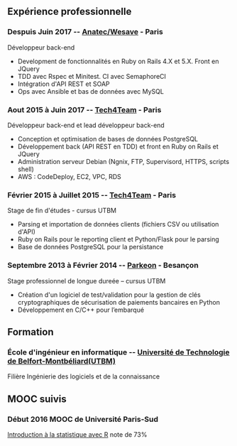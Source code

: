 ## Expérience professionnelle

### Despuis Juin 2017 -- [Anatec/Wesave](https://www.wesave.fr) - Paris
Développeur back-end
* Development de fonctionnalités en Ruby on Rails 4.X et 5.X. Front en JQuery
* TDD avec Rspec et Minitest. CI avec SemaphoreCI
* Intégration d'API REST et SOAP
* Ops avec Ansible et bas de données avec MySQL

### Aout 2015 à Juin 2017 -- [Tech4Team](http://www.tech4team.fr) - Paris
Développeur back-end et lead développeur back-end
* Conception et optimisation de bases de données PostgreSQL
* Développement back (API REST en TDD) et front en Ruby on Rails et JQuery
* Administration serveur Debian (Ngnix, FTP, Supervisord, HTTPS, scripts shell)
* AWS : CodeDeploy, EC2, VPC, RDS

### Février 2015 à Juillet 2015 -- [Tech4Team](http://www.tech4team.fr) - Paris
Stage de fin d'études - cursus UTBM
* Parsing et importation de données clients (fichiers CSV ou utilisation d'API) 
* Ruby on Rails pour le reporting client et Python/Flask pour le parsing
* Base de données PostgreSQL pour la persistance

### Septembre 2013 à Février 2014 -- [Parkeon](http://parkeon.fr) - Besançon
Stage professionnel de longue dureée – cursus UTBM
* Création d'un logiciel de test/validation pour la gestion de clés cryptographiques de sécurisation de paiements bancaires en Python
* Développement en C/C++ pour l’embarqué

## Formation 
### École d'ingénieur en informatique -- [Université de Technologie de Belfort-Montbéliard(UTBM)](http://www.utbm.fr)
Filière Ingénierie des logiciels et de la connaissance

## MOOC suivis

### Début 2016 MOOC de Université Paris-Sud
[Introduction à la statistique avec R](https://www.fun-mooc.fr/courses/UPSUD/42001S06/session06/about) note de 73%
